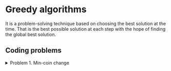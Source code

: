 # Greedy algorithms

It is a problem-solving technique based on choosing the best solution at the time. That is the best possible solution at each step with the hope of finding the global best solution.

## Coding problems

<details>
  <summary>Problem 1. Min-coin change</summary>
  
  Given a value `v`, if we want to make a change for `v`, and we have an infinite supply of each of `[c1, c2, c3, ..., cn]` valued coins, what is the minimum number of coins to make the change? If it’s not possible to make a change, print -1.
  Example: Given the value `36` and the coins `[1, 5, 10, 25]` the result would be `3` as we can make a change with coins `[25, 10, 1]`.
</details>
